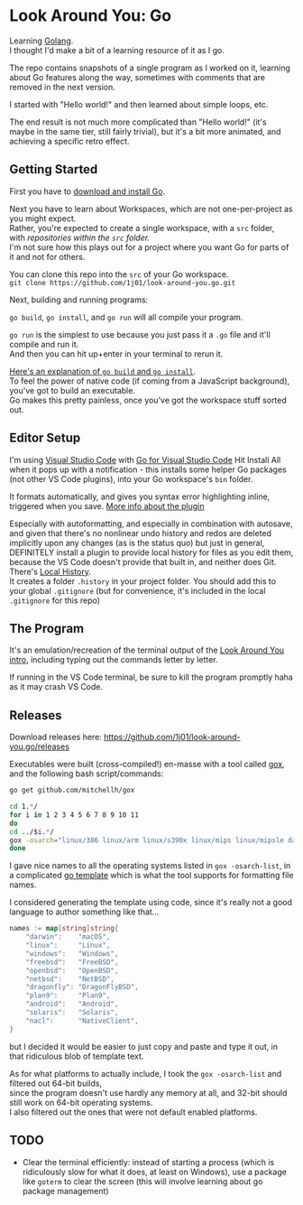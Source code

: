 # Look Around You: Go

Learning [Golang](https://golang.org).  
I thought I'd make a bit of a learning resource of it as I go.

The repo contains snapshots of a single program as I worked on it,
learning about Go features along the way,
sometimes with comments that are removed in the next version.

I started with "Hello world!" and then learned about simple loops, etc.

The end result is not much more complicated than "Hello world!"
(it's maybe in the same tier, still fairly trivial),
but it's a bit more animated, and achieving a specific retro effect.

## Getting Started

First you have to [download and install Go](https://golang.org/doc/install).

Next you have to learn about Workspaces, which are not one-per-project as you might expect.  
Rather, you're expected to create a single workspace, with a `src` folder,  
with *repositories within the `src` folder.*  
I'm not sure how this plays out for a project where you want Go for parts of it and not for others.

You can clone this repo into the `src` of your Go workspace.  
`git clone https://github.com/1j01/look-around-you.go.git`

Next, building and running programs:  

`go build`, `go install`, and `go run` will all compile your program.

`go run` is the simplest to use because you just pass it a `.go` file and it'll compile and run it.  
And then you can hit up+enter in your terminal to rerun it.

[Here's an explanation of `go build` and `go install`](https://stackoverflow.com/a/30612612/2624876).  
To feel the power of native code (if coming from a JavaScript background), you've got to build an executable.  
Go makes this pretty painless, once you've got the workspace stuff sorted out.

## Editor Setup

I'm using [Visual Studio Code](https://code.visualstudio.com/) with [Go for Visual Studio Code](https://marketplace.visualstudio.com/items?itemName=ms-vscode.Go)
Hit Install All when it pops up with a notification - this installs some helper Go packages (not other VS Code plugins), into your Go workspace's `bin` folder.

It formats automatically, and gives you syntax error highlighting inline, triggered when you save.
[More info about the plugin](https://code.visualstudio.com/docs/languages/go)

Especially with autoformatting, and especially in combination with autosave,
and given that there's no nonlinear undo history and redos are deleted implicitly upon any changes (as is the status quo)
but just in general,  
DEFINITELY install a plugin to provide local history for files as you edit them,
because the VS Code doesn't provide that built in, and neither does Git.  
There's [Local History](https://marketplace.visualstudio.com/items?itemName=xyz.local-history).  
It creates a folder `.history` in your project folder. You should add this to your global `.gitignore` (but for convenience, it's included in the local `.gitignore` for this repo)

## The Program

It's an emulation/recreation of the terminal output of the [Look Around You intro](https://youtu.be/FBaVwwuErmU?t=56),
including typing out the commands letter by letter.

If running in the VS Code terminal, be sure to kill the program promptly haha as it may crash VS Code.

## Releases

Download releases here: https://github.com/1j01/look-around-you.go/releases

Executables were built (cross-compiled!) en-masse with a tool called [gox](https://github.com/mitchellh/gox), and the following bash script/commands:

```bash
go get github.com/mitchellh/gox

cd 1.*/
for i in 1 2 3 4 5 6 7 8 9 10 11
do
cd ../$i.*/
gox -osarch="linux/386 linux/arm linux/s390x linux/mips linux/mipsle darwin/386 freebsd/386 openbsd/386 windows/386 freebsd/arm netbsd/386 netbsd/arm" -output="look-around-you-v$i-{{if eq .OS \"darwin\"}}macOS{{else if eq .OS \"windows\"}}Windows{{else if eq .OS \"linux\"}}Linux{{else if eq .OS \"freebsd\"}}FreeBSD{{else if eq .OS \"netbsd\"}}NetBSD{{else if eq .OS \"openbsd\"}}OpenBSD{{else if eq .OS \"dragonfly\"}}DragonFlyBSD{{else if eq .OS \"plan9\"}}Plan9{{else if eq .OS \"android\"}}Android{{else if eq .OS \"solaris\"}}Solaris{{else if eq .OS \"nacl\"}}NaCl{{else}}{{.OS}}{{end}}-{{if eq .Arch \"386\"}}x86{{else}}{{.Arch}}{{end}}"
done
```

I gave nice names to all the operating systems listed in `gox -osarch-list`, in a complicated [go template](https://gohugo.io/templates/introduction/) which is what the tool supports for formatting file names.

I considered generating the template using code, since it's really not a good language to author something like that...

```go
names := map[string]string{
	"darwin":    "macOS",
	"linux":     "Linux",
	"windows":   "Windows",
	"freebsd":   "FreeBSD",
	"openbsd":   "OpenBSD",
	"netbsd":    "NetBSD",
	"dragonfly": "DragonFlyBSD",
	"plan9":     "Plan9",
	"android":   "Android",
	"solaris":   "Solaris",
	"nacl":      "NativeClient",
}
```

but I decided it would be easier to just copy and paste and type it out, in that ridiculous blob of template text.

As for what platforms to actually include, I took the `gox -osarch-list` and filtered out 64-bit builds,  
since the program doesn't use hardly any memory at all, and 32-bit should still work on 64-bit operating systems.  
I also filtered out the ones that were not default enabled platforms.  

## TODO

- Clear the terminal efficiently: instead of starting a process (which is ridiculously slow for what it does, at least on Windows), use a package like `goterm` to clear the screen (this will involve learning about go package management)
